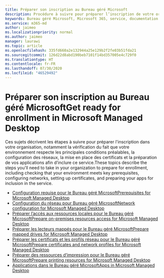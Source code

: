 ```yaml
---
title: Préparer son inscription au Bureau géré Microsoft
description: Procédure à suivre pour préparer l’inscription de votre organisation
keywords: Bureau géré Microsoft, Microsoft 365, service, documentation
ms.service: m365-md
author: jaimeo
ms.localizationpriority: normal
ms.author: jaimeo
manager: laurawi
ms.topic: article
ms.openlocfilehash: 335fd660a2e132944a25e129b2f2fe03b51fda21
ms.sourcegitcommit: 126d22d8abd190beb7101f14bd357005e4c729f0
ms.translationtype: HT
ms.contentlocale: fr-FR
ms.lasthandoff: 07/30/2020
ms.locfileid: "46529492"
---
```

# <a name="get-ready-for-enrollment-in-microsoft-managed-desktop"></a><span data-ttu-id="7af2d-104">Préparer son inscription au Bureau géré Microsoft</span><span class="sxs-lookup"><span data-stu-id="7af2d-104">Get ready for enrollment in Microsoft Managed Desktop</span></span>

<span data-ttu-id="7af2d-105">Ces sujets décrivent les étapes à suivre pour préparer l'inscription dans votre organisation, notamment la vérification du fait que votre environnement respecte les principales conditions préalables, la configuration des réseaux, la mise en place des certificats et la préparation de vos applications afin d’inclure ce service.</span><span class="sxs-lookup"><span data-stu-id="7af2d-105">These topics describe the steps you'll need to take in your organization to prepare for enrollment, including checking that your environment meets key prerequisites, configuring networks, setting up certificates, and preparing your apps for inclusion in the service.</span></span>

- [<span data-ttu-id="7af2d-106">Configuration requise pour le Bureau géré Microsoft</span><span class="sxs-lookup"><span data-stu-id="7af2d-106">Prerequisites for Microsoft Managed Desktop</span></span>](prerequisites.md)
- [<span data-ttu-id="7af2d-107">Configuration du réseau pour Bureau géré Microsoft</span><span class="sxs-lookup"><span data-stu-id="7af2d-107">Network configuration for Microsoft Managed Desktop</span></span>](network.md)
- [<span data-ttu-id="7af2d-108">Préparer l’accès aux ressources locales pour le Bureau géré Microsoft</span><span class="sxs-lookup"><span data-stu-id="7af2d-108">Prepare on-premises resources access for Microsoft Managed Desktop</span></span>](authentication.md)
- [<span data-ttu-id="7af2d-109">Préparer les lecteurs mappés pour le Bureau géré Microsoft</span><span class="sxs-lookup"><span data-stu-id="7af2d-109">Prepare mapped drives for Microsoft Managed Desktop</span></span>](mapped-drives.md)
- [<span data-ttu-id="7af2d-110">Préparer les certificats et les profils réseau pour le Bureau géré Microsoft</span><span class="sxs-lookup"><span data-stu-id="7af2d-110">Prepare certificates and network profiles for Microsoft Managed Desktop</span></span>](certs-wifi-lan.md)
- [<span data-ttu-id="7af2d-111">Préparer des ressources d’impression pour le Bureau géré Microsoft</span><span class="sxs-lookup"><span data-stu-id="7af2d-111">Prepare printing resources for Microsoft Managed Desktop</span></span>](printing.md)
- [<span data-ttu-id="7af2d-112">Applications dans le Bureau géré Microsoft</span><span class="sxs-lookup"><span data-stu-id="7af2d-112">Apps in Microsoft Managed Desktop</span></span>](apps.md)

